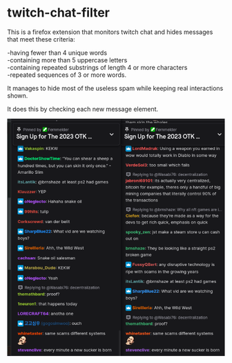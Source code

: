 # twitch-chat-filter
This is a firefox extension that monitors twitch chat and hides messages that meet these criteria:  

-having fewer than 4 unique words  
-containing more than 5 uppercase letters  
-containing repeated substrings of length 4 or more characters  
-repeated sequences of 3 or more words.  
  
It manages to hide most of the useless spam while keeping real interactions shown.

It does this by checking each new message element.
  
![alt text](https://raw.githubusercontent.com/bobomrac/twitch-chat-filter/main/EXAMPLE%202023-03-30%2003-08-36.png)
